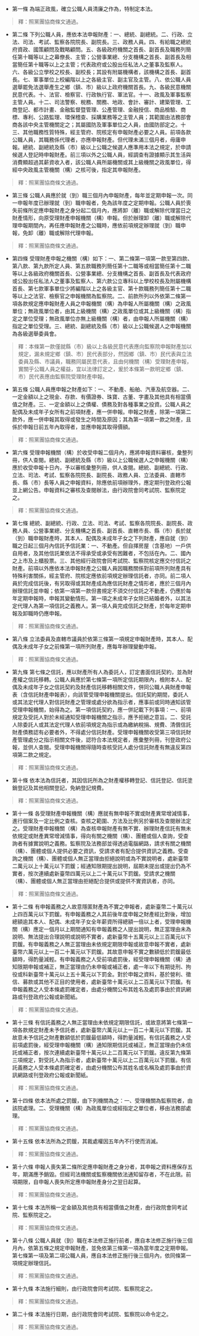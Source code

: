* 第一條 為端正政風，確立公職人員清廉之作為，特制定本法。

> 釋：照黨團協商條文通過。

* 第二條 下列公職人員，應依本法申報財產：一、總統、副總統。二、行政、立法、司法、考試、監察各院院長、副院長。三、政務人員。四、有給職之總統府資政、國策顧問及戰略顧問。五、各級政府機關之首長、副首長及職務列簡任第十職等以上之幕僚長、主管；公營事業總、分支機構之首長、副首長及相當簡任第十職等以上之主管；代表政府或公股出任私法人之董事及監察人。六、各級公立學校之校長、副校長；其設有附屬機構者，該機構之首長、副首長。七、軍事單位上校編階以上之各級主官、副主官及主管。八、依公職人員選舉罷免法選舉產生之鄉（鎮、市）級以上政府機關首長。九、各級民意機關民意代表。十、法官、檢察官、行政執行官、軍法官。十一、政風及軍事監察主管人員。十二、司法警察、稅務、關務、地政、會計、審計、建築管理、工商登記、都市計畫、金融監督暨管理、公產管理、金融授信、商品檢驗、商標、專利、公路監理、環保稽查、採購業務等之主管人員；其範圍由法務部會商各該中央主管機關定之；其屬國防及軍事單位之人員，由國防部定之。十三、其他職務性質特殊，經主管府、院核定有申報財產必要之人員。前項各款公職人員，其職務係代理者，亦應申報財產。但代理未滿三個月者，毋庸申報。總統、副總統及縣（市）級以上公職之候選人應準用本法之規定，於申請候選人登記時申報財產。前三項以外之公職人員，經調查有證據顯示其生活與消費顯超過其薪資收入者，該公職人員所屬機關或其上級機關之政風單位，得經中央政風主管機關（構）之核可後，指定其申報財產。

> 釋：照黨團協商條文通過。

* 第三條 公職人員應於就（到）職三個月內申報財產，每年並定期申報一次。同一申報年度已辦理就（到）職申報者，免為該年度之定期申報。公職人員於喪失前條所定應申報財產之身分起二個月內，應將卸（離）職或解除代理當日之財產情形，向原受理財產申報機關（構）申報。但於辦理卸（離）職或解除代理申報期間內，再任應申報財產之公職時，應依前項規定辦理就（到）職申報，免卸（離）職或解除代理申報。

> 釋：照黨團協商條文通過。

* 第四條 受理財產申報之機關（構）如下：一、第二條第一項第一款至第四款、第八款、第九款所定人員、第五款職務列簡任第十二職等或相當簡任第十二職等以上各級政府機關首長、公營事業總、分支機構之首長、副首長及代表政府或公股出任私法人之董事及監察人、第六款公立專科以上學校校長及附屬機構首長、第七款軍事單位少將編階以上之各級主官、第十款職務列簡任第十二職等以上之法官、檢察官之申報機關為監察院。二、前款所列以外依第二條第一項各款規定應申報財產人員之申報機關（構）為申報人所屬機關（構）之政風單位；無政風單位者，由其上級機關（構）之政風單位或其上級機關（構）指定之單位受理；無政風單位亦無上級機關（構）者，由申報人所屬機關（構）指定之單位受理。三、總統、副總統及縣（市）級以上公職候選人之申報機關為各級選舉委員會。

> 釋：本條第一款僅就縣（市）級以上各級民意代表應向監察院申報財產加以規定，漏未規定鄉（鎮、市）民代表部分，然因鄉（鎮、市）民代表與立法委員及縣、市議員，職務同屬民意代表，且由何機關（構）受理財產申報，實關乎公職人員之權益，宜以法律訂定之，爰於本條第一款明定鄉（鎮、市）民代表應由監察院受理財產申報。

* 第五條 公職人員應申報之財產如下：一、不動產、船舶、汽車及航空器。二、一定金額以上之現金、存款、有價證券、珠寶、古董、字畫及其他具有相當價值之財產。三、一定金額以上之債權、債務及對各種事業之投資。公職人員之配偶及未成年子女所有之前項財產，應一併申報。申報之財產，除第一項第二款外，應一併申報其取得或發生之時間及原因；其為第一項第一款之財產，且係於申報日前五年內取得者，並應申報其取得價額。

> 釋：照黨團協商條文通過。

* 第六條 受理申報機關（構）於收受申報二個月內，應將申報資料審核，彙整列冊，供人查閱。總統、副總統及縣（市）級以上公職候選人之申報機關（構）應於收受申報十日內，予以審核彙整列冊，供人查閱。總統、副總統、行政、立法、司法、考試、監察各院院長、副院長、政務人員、立法委員、直轄市長、縣（市）長等人員之申報資料，除應依前項辦理外，應定期刊登政府公報並上網公告。申報資料之審核及查閱辦法，由行政院會同考試院、監察院定之。

> 釋：照黨團協商條文通過。

* 第七條 總統、副總統、行政、立法、司法、考試、監察各院院長、副院長、政務人員、公營事業總、分支機構之首長、副首長、直轄市長、縣（市）長於就（到）職申報財產時，其本人、配偶及未成年子女之下列財產，應自就（到）職之日起三個月內信託予信託業：一、不動產。但自擇房屋（含基地）一戶供自用者，及其他信託業依法不得承受或承受有困難者，不包括在內。二、國內之上市及上櫃股票。三、其他經行政院會同考試院、監察院核定應交付信託之財產。前項以外應依本法申報財產之公職人員因職務關係對前項所列財產具有特殊利害關係，經主管府、院核定應依前項規定辦理信託者，亦同。前二項人員於完成信託後，有另取得或其財產成為應信託財產之情形者，應於三個月內辦理信託並申報；依第一項第一款但書規定不須交付信託之不動產，仍應於每年定期申報時，申報其變動情形。第一項之未成年子女除已結婚者外，以其法定代理人為第一項信託之義務人。第一項人員完成信託之財產，於每年定期申報及卸職時仍應申報。

> 釋：照黨團協商條文通過。

* 第八條 立法委員及直轄市議員於依第三條第一項規定申報財產時，其本人、配偶及未成年子女之前條第一項所列財產，應每年辦理變動申報。

> 釋：照黨團協商條文通過。

* 第九條 第七條之信託，應以財產所有人為委託人，訂定書面信託契約，並為財產權之信託移轉。公職人員應於第七條第一項所定信託期限內，檢附本人、配偶及未成年子女之信託契約及財產信託移轉相關文件，併同公職人員財產申報表（含信託財產申報表），向該管受理申報機關提出。信託契約期間，委託人或其法定代理人對信託財產之管理或處分欲為指示者，應事前或同時通知該管受理申報機關，始得為之。第一項信託契約，應一併記載下列事項：一、前項規定及受託人對於未經通知受理申報機關之指示，應予拒絕之意旨。二、受託人除委託人或其法定代理人依前項規定為指示或為繳納稅捐、規費、清償信託財產債務認有必要者外，不得處分信託財產。受理申報機關收受第三項信託財產管理處分之指示相關文件後，認符合本法規定者，應彙整列冊，刊登政府公報，並供人查閱。受理申報機關得隨時查核受託人處分信託財產有無違反第四項第二款之規定。

> 釋：照黨團協商條文通過。

* 第十條 依本法為信託者，其因信託所為之財產權移轉登記、信託登記、信託塗銷登記及其他相關登記，免納登記規費。

> 釋：照黨團協商條文通過。

* 第十一條 各受理財產申報機關（構）應就有無申報不實或財產異常增減情事，進行個案及一定比例之查核。查核之範圍、方法及比例另於審核及查閱辦法定之。受理財產申報機關（構）為查核申報財產有無不實、辦理財產信託有無未依規定或財產異常增減情事，得向有關之機關（構）、團體或個人查詢，受查詢者有據實說明之義務。監察院及法務部並得透過電腦網路，請求有關之機關（構）、團體或個人提供必要之資訊，受請求者有配合提供資訊之義務。受查詢之機關（構）、團體或個人無正當理由拒絕說明或為不實說明者，處新臺幣二萬元以上十萬元以下罰鍰；經通知限期提出說明，屆期未提出或提出仍為不實者，按次連續處新臺幣四萬元以上二十萬元以下罰鍰。受請求之機關（構）、團體或個人無正當理由拒絕配合提供或提供不實資訊者，亦同。

> 釋：照黨團協商條文通過。

* 第十二條 有申報義務之人故意隱匿財產為不實之申報者，處新臺幣二十萬元以上四百萬元以下罰鍰。有申報義務之人其前後年度申報之財產經比對後，增加總額逾其本人、配偶、未成年子女全年薪資所得總額一倍以上者，受理申報機關（構）應定一個月以上期間通知有申報義務之人提出說明，無正當理由未為說明、無法提出合理說明或說明不實者，處新臺幣十五萬元以上三百萬元以下罰鍰。有申報義務之人無正當理由未依規定期限申報或故意申報不實者，處新臺幣六萬元以上一百二十萬元以下罰鍰。其故意申報不實之數額低於罰鍰最低額時，得酌量減輕。有申報義務之人受前項處罰後，經受理申報機關（構）通知限期申報或補正，無正當理由仍未申報或補正者，處一年以下有期徒刑、拘役或科新臺幣十萬元以上五十萬元以下罰金。對於申報之資料，基於營利、徵信、募款或其他不正目的使用者，處新臺幣十萬元以上二百萬元以下罰鍰。有申報義務之人受本條處罰確定者，由處分機關公布其姓名及處罰事由於資訊網路或刊登政府公報或新聞紙。

> 釋：照黨團協商條文通過。

* 第十三條 有信託義務之人無正當理由未依規定期限信託，或故意將第七條第一項各款規定財產未予信託者，處新臺幣六萬元以上一百二十萬元以下罰鍰。其故意未予信託之財產數額低於罰鍰最低額時，得酌量減輕。有信託義務之人受前項處罰後，經受理申報機關（構）通知限期信託或補正，無正當理由仍未信託或補正者，按次連續處新臺幣十萬元以上二百萬元以下罰鍰。違反第九條第三項規定，對受託人為指示者，處新臺幣十萬元以上二百萬元以下罰鍰。有信託義務之人受本條處罰確定者，由處分機關公布其姓名或名稱及處罰事由於資訊網路或刊登政府公報或新聞紙。

> 釋：照黨團協商條文通過。

* 第十四條 依本法所處之罰鍰，由下列機關為之：一、受理機關為監察院者，由該院處理。二、受理機關（構）為政風單位或經指定之單位者，移由法務部處理。

> 釋：照黨團協商條文通過。

* 第十五條 依本法所為之罰鍰，其裁處權因五年內不行使而消滅。

> 釋：照黨團協商條文通過。

* 第十六條 申報人喪失第二條所定應申報財產之身分者，其申報之資料應保存五年，期滿應予銷毀。但經司法機關或監察機關依法通知留存者，不在此限。前項期限，自申報人喪失所定應申報財產身分之翌日起算。

> 釋：照黨團協商條文通過。

* 第十七條 本法所稱一定金額及其他具有相當價值之財產，由行政院會同考試院、監察院定之。

> 釋：照黨團協商條文通過。

* 第十八條 公職人員就（到）職在本法修正施行前者，應自本法修正施行後三個月內，依第五條之規定申報財產，並免依第三條第一項為當年度之定期申報。第七條第一項及第二項公職人員，應自本法修正施行後三個月內，依同條第一項規定辦理信託。

> 釋：照黨團協商條文通過。

* 第十九條 本法施行細則，由行政院會同考試院、監察院定之。

> 釋：照黨團協商條文通過。

* 第二十條 本法施行日期，由行政院會同考試院、監察院以命令定之。

> 釋：照黨團協商條文通過。

